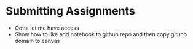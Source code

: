 # Submitting Assignments





- Gotta let me have access
- Show how to like add notebook to github repo and then copy gituhb domain to canvas